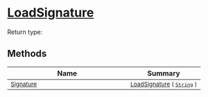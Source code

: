 # [LoadSignature](./ImageLoader-100663884.md)


Return type:
## Methods

| Name | Summary | 
| --- | --- | 
| <sub>[Signature](./../../Signature.md)</sub><img width=200/>| <sub>[LoadSignature](./ImageLoader-100663884.md) ( [`String`](https://docs.microsoft.com/en-us/dotnet/api/System.String) )</sub>| <br>


